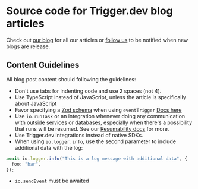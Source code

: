 # Source code for Trigger.dev blog articles

Check out [our blog](https://trigger.dev/blog) for all our articles or [follow us](https://dev.to/triggerdotdev) to be notified when new blogs are release.

## Content Guidelines

All blog post content should following the guidelines:

- Don't use tabs for indenting code and use 2 spaces (not 4).
- Use TypeScript instead of JavaScript, unless the article is specifically about JavaScript
- Favor specifying a [Zod schema](https://zod.dev/) when using `eventTrigger` [Docs here](https://trigger.dev/docs/documentation/concepts/triggers/events)
- Use `io.runTask` or an integration whenever doing any communication with outside services or databases, especially when there's a possibility that runs will be resumed. See our [Resumability docs](https://trigger.dev/docs/documentation/concepts/resumability) for more.
- Use Trigger.dev integrations instead of native SDKs.
- When using `io.logger.info`, use the second parameter to include additional data with the log:

```ts
await io.logger.info("This is a log message with additional data", {
  foo: "bar",
});
```

- `io.sendEvent` must be awaited
